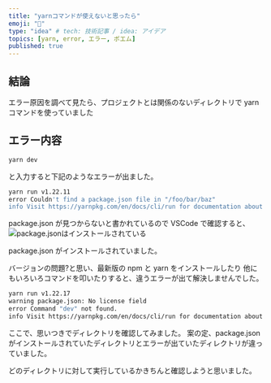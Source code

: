 ```yaml
---
title: "yarnコマンドが使えないと思ったら"
emoji: "🤔"
type: "idea" # tech: 技術記事 / idea: アイデア
topics: [yarn, error, エラー, ポエム]
published: true
---
```


## 結論

エラー原因を調べて見たら、プロジェクトとは関係のないディレクトリで yarn コマンドを使っていました

## エラー内容

```bash
yarn dev
```

と入力すると下記のようなエラーが出ました。

```bash
yarn run v1.22.11
error Couldn't find a package.json file in "/foo/bar/baz"
info Visit https://yarnpkg.com/en/docs/cli/run for documentation about this command.
```

package.json が見つからないと書かれているので VSCode で確認すると、
![package.jsonはインストールされている](https://gyazo.com/0192367c5d0f88309123c85e00d01686.png=50x)

package.json がインストールされていました。

バージョンの問題?と思い、最新版の npm と yarn をインストールしたり
他にもいろいろコマンドを叩いたりすると、違うエラーが出て解決しませんでした。

```bash
yarn run v1.22.17
warning package.json: No license field
error Command "dev" not found.
info Visit https://yarnpkg.com/en/docs/cli/run for documentation about this command.
```

ここで、思いつきでディレクトリを確認してみました。
案の定、package.json がインストールされていたディレクトリとエラーが出ていたディレクトリが違っていました。

どのディレクトリに対して実行しているかきちんと確認しようと思いました。
